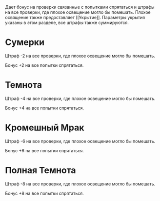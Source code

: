 Дает бонус на проверки связанные с попытками спрятаться и штрафы на все проверки, где плохое освещение могло бы помешать. Плохое освящение также предоставляет [[Укрытие]]. Параметры укрытия указаны в этом разделе, все штрафы также суммируются. 

# Сумерки

Штраф -2 на все проверки, где плохое освещение могло бы помешать.

Бонус +2 на все попытки спрятаться. 

# Темнота

Штраф -4 на все проверки, где плохое освещение могло бы помешать.

Бонус +4 на все попытки спрятаться. 

# Кромешный Мрак

Штраф -6 на все проверки, где плохое освещение могло бы помешать.

Бонус +6 на все попытки спрятаться. 

# Полная Темнота

Штраф -8 на все проверки, где плохое освещение могло бы помешать.

Бонус +8 на все попытки спрятаться. 